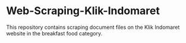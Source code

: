 # Web-Scraping-Klik-Indomaret
This repository contains scraping document files on the Klik Indomaret website in the breakfast food category.
